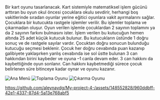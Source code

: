  Bir kart oyunu tasarlanacak. Kart sistemiyle matematiksel işlem gücünü arttıran bu oyun okul öncesi çocuklara okulu sevdirir, herhangi boş vakitlerinde sıradan oyunlar yerine eğitici oyunlara vakit ayırmalarını sağlar. Çocuklara bir kutucukta rastgele işlemler verilir. Bu işlemler toplama ve çıkarmadan oluşur. Oyun verilen işlemle çocuklardan 2 sayının toplamını ya da 2 sayının farkını bulmasını ister. İşlem verilen bu kutucuğun hemen altında 25 adet küçük kutucuk bulunur. Bu kutucukların üstünde 1 doğru sonuç ve de rastgele sayılar vardır. Çocuktan doğru sonucun bulunduğu kutucuğu seçmesi beklenir. Çocuk her doğru cevabında puan kazanıp galibiyete yaklaşırken yanlış cevabında ise sol üstte bulunan 3 can hakkından birini kaybeder ve oyuna –1 canla devam eder. 3 can hakkını da kaybettiğinde oyun sonlanır.  Can hakkını kaybetmediği sürece çocuk belirlenen süre bitinceye kadar oynar ve oyunu kazanır. 

![Ana Menü](https://github.com/aleynaydg/My-project-4-/assets/148552828/1eabb323-9646-43f8-84e6-18786d61960e)
![Toplama Oyunu](https://github.com/aleynaydg/My-project-4-/assets/148552828/9f5b6af8-f97a-4a3c-89f7-f70925dc7581)
![Çıkarma Oyunu](https://github.com/aleynaydg/My-project-4-/assets/148552828/0184a843-d2c2-4064-8d71-f20a062c9d23)

https://github.com/aleynaydg/My-project-4-/assets/148552828/960ddbff-42e1-4337-87d4-5a13e768abf5


